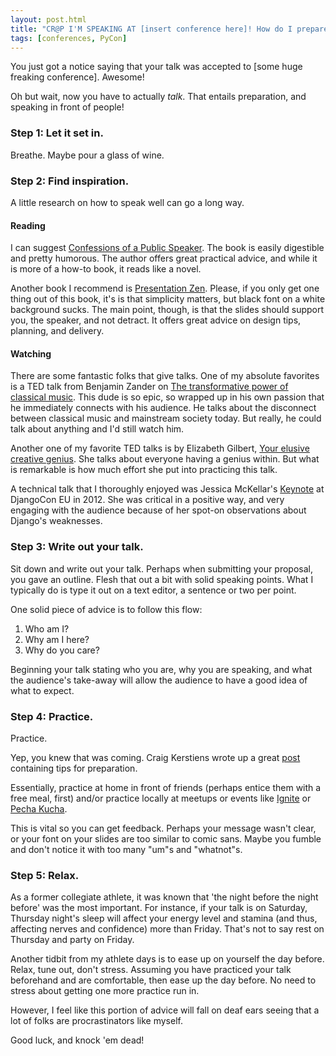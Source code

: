 ```yaml
---
layout: post.html
title: "CR@P I'M SPEAKING AT [insert conference here]! How do I prepare?"
tags: [conferences, PyCon]
---
```


You just got a notice saying that your talk was accepted to [some huge freaking conference]. Awesome!

Oh but wait, now you have to actually _talk_. That entails preparation, and speaking in front of people!

### Step 1: Let it set in.
Breathe. Maybe pour a glass of wine.
### Step 2: Find inspiration.

A little research on how to speak well can go a long way.
#### Reading
I can suggest [Confessions of a Public Speaker][Confessions]. The book is easily digestible and pretty humorous. The author offers great practical advice, and while it is more of a how-to book, it reads like a novel.

Another book I recommend is [Presentation Zen][Zen]. Please, if you only get one thing out of this book, it's is that simplicity matters, but black font on a white background sucks.  The main point, though, is that the slides should support you, the speaker, and not detract.  It offers great advice on design tips, planning, and delivery.
#### Watching
There are some fantastic folks that give talks.  One of my absolute favorites is a TED talk from Benjamin Zander on [The transformative power of classical music][TED1]. This dude is so epic, so wrapped up in his own passion that he immediately connects with his audience. He talks about the disconnect between classical music and mainstream society today. But really, he could talk about anything and I'd still watch him.

Another one of my favorite TED talks is by Elizabeth Gilbert, [Your elusive creative genius][TED2]. She talks about everyone having a genius within. But what is remarkable is how much effort she put into practicing this talk.

A technical talk that I thoroughly enjoyed was Jessica McKellar's [Keynote][JMK] at DjangoCon EU in 2012. She was critical in a positive way, and very engaging with the audience because of her spot-on observations about Django's weaknesses.

### Step 3: Write out your talk.

Sit down and write out your talk. Perhaps when submitting your proposal, you gave an outline. Flesh that out a bit with solid speaking points. What I typically do is type it out on a text editor, a sentence or two per point.

One solid piece of advice is to follow this flow:

1. Who am I?
2. Why am I here?
3. Why do you care?

Beginning your talk stating who you are, why you are speaking, and what the audience's take-away will allow the audience to have a good idea of what to expect.

### Step 4: Practice.
Practice. 

Yep, you knew that was coming. Craig Kerstiens wrote up a great [post][post] containing tips for preparation.

Essentially, practice at home in front of friends (perhaps entice them with a free meal, first) and/or practice locally at meetups or events like [Ignite][Ignite] or [Pecha Kucha][Pecha].

This is vital so you can get feedback. Perhaps your message wasn't clear, or your font on your slides are too similar to comic sans. Maybe you fumble and don't notice it with too many "um"s and "whatnot"s.

### Step 5: Relax.
As a former collegiate athlete, it was known that 'the night before the night before' was the most important. For instance, if your talk is on Saturday, Thursday night's sleep will affect your energy level and stamina (and thus, affecting nerves and confidence) more than Friday. That's not to say rest on Thursday and party on Friday. 

Another tidbit from my athlete days is to ease up on yourself the day before. Relax, tune out, don't stress. Assuming you have practiced your talk beforehand and are comfortable, then ease up the day before. No need to stress about getting one more practice run in.

However, I feel like this portion of advice will fall on deaf ears seeing that a lot of folks are procrastinators like myself. 

Good luck, and knock 'em dead!


[Confessions]: http://www.amazon.com/Confessions-Public-Speaker-English/dp/1449301959 "Confessions of a Public Speaker"
[Zen]: http://www.amazon.com/Presentation-Zen-Simple-Design-Delivery/dp/0321525655 "Presentation Zen"
[TED1]: http://www.ted.com/talks/benjamin_zander_on_music_and_passion.html "Benjamin Zander TED Talk"
[TED2]: http://www.youtube.com/watch?v=86x-u-tz0MA&feature=youtu.be "Elizabeth Gilbert TED Talk"
[JMK]: http://klewel.com/conferences/djangocon-2012/index.php?talkID=35 "Jessica McKellar Keynote at DjangoCon EU 2012"
[post]: http://craigkerstiens.com/2012/06/19/pro-tips-for-conference-talks/ "Craig Kerstiens' Pro-tips for Conference Talks"
[Ignite]: http://igniteshow.com/ "Ignite"
[Pecha]: http://www.pecha-kucha.org/ "Pecha Kucha"